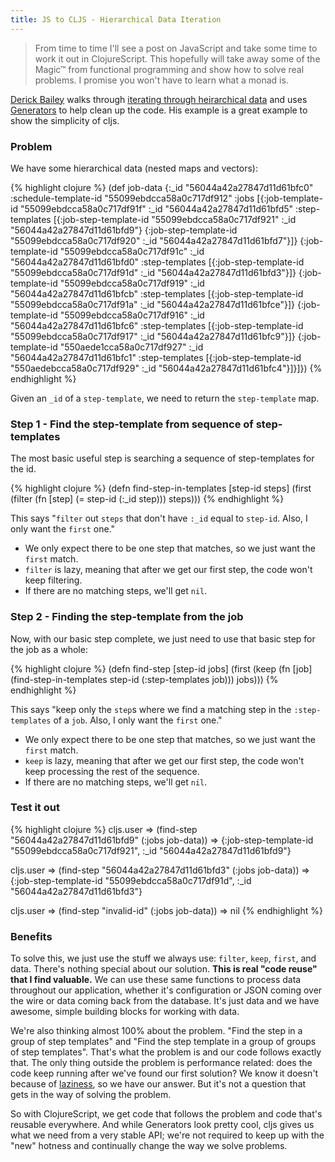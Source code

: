 ```yaml
---
title: JS to CLJS - Hierarchical Data Iteration
---
```


> From time to time I'll see a post on JavaScript and take some time to work it out in ClojureScript. This hopefully will take away some of the Magic&#8482; from functional programming and show how to solve real problems. I promise you won't have to learn what a monad is.

[Derick Bailey][derick-twitter] walks through [iterating through heirarchical data][site-post] and uses [Generators][generators] to help clean up the code. His example is a great example to show the simplicity of cljs.

### Problem

We have some hierarchical data (nested maps and vectors):

{% highlight clojure %}
(def job-data
  {:_id "56044a42a27847d11d61bfc0"
   :schedule-template-id "55099ebdcca58a0c717df912"
   :jobs [{:job-template-id "55099ebdcca58a0c717df91f"
           :_id "56044a42a27847d11d61bfd5"
           :step-templates [{:job-step-template-id "55099ebdcca58a0c717df921"
                             :_id "56044a42a27847d11d61bfd9"}
                            {:job-step-template-id "55099ebdcca58a0c717df920"
                             :_id "56044a42a27847d11d61bfd7"}]}
          {:job-template-id "55099ebdcca58a0c717df91c"
           :_id "56044a42a27847d11d61bfd0"
           :step-templates [{:job-step-template-id "55099ebdcca58a0c717df91d"
                             :_id "56044a42a27847d11d61bfd3"}]}
          {:job-template-id "55099ebdcca58a0c717df919"
           :_id "56044a42a27847d11d61bfcb"
           :step-templates [{:job-step-template-id "55099ebdcca58a0c717df91a"
                             :_id "56044a42a27847d11d61bfce"}]}
          {:job-template-id "55099ebdcca58a0c717df916"
           :_id "56044a42a27847d11d61bfc6"
           :step-templates [{:job-step-template-id "55099ebdcca58a0c717df917"
                             :_id "56044a42a27847d11d61bfc9"}]}
          {:job-template-id "550aede1cca58a0c717df927"
           :_id "56044a42a27847d11d61bfc1"
           :step-templates [{:job-step-template-id "550aedebcca58a0c717df929"
                             :_id "56044a42a27847d11d61bfc4"}]}]})
{% endhighlight %}

Given an `_id` of a `step-template`, we need to return the `step-template` map.

### Step 1 - Find the step-template from sequence of step-templates

The most basic useful step is searching a sequence of step-templates for the id.

{% highlight clojure %}
(defn find-step-in-templates [step-id steps]
  (first (filter (fn [step] (= step-id (:_id step))) steps)))
{% endhighlight %}

This says "`filter` out `steps` that don't have `:_id` equal to `step-id`. Also, I only want the `first` one."

* We only expect there to be one step that matches, so we just want the `first` match.
* `filter` is lazy, meaning that after we get our first step, the code won't keep filtering.
* If there are no matching steps, we'll get `nil`.

### Step 2 - Finding the step-template from the job

Now, with our basic step complete, we just need to use that basic step for the job as a whole:

{% highlight clojure %}
(defn find-step [step-id jobs]
  (first (keep (fn [job]
                 (find-step-in-templates step-id (:step-templates job)))
               jobs)))
{% endhighlight %}

This says "keep only the `step`s where we find a matching step in the `:step-templates` of a `job`. Also, I only want the `first` one."

* We only expect there to be one step that matches, so we just want the `first` match.
* `keep` is lazy, meaning that after we get our first step, the code won't keep processing the rest of the sequence.
* If there are no matching steps, we'll get `nil`.

### Test it out 
{% highlight clojure %}
cljs.user => (find-step "56044a42a27847d11d61bfd9" (:jobs job-data))
=> {:job-step-template-id "55099ebdcca58a0c717df921",
    :_id "56044a42a27847d11d61bfd9"}

cljs.user => (find-step "56044a42a27847d11d61bfd3" (:jobs job-data))
=> {:job-step-template-id "55099ebdcca58a0c717df91d",
    :_id "56044a42a27847d11d61bfd3"}

cljs.user => (find-step "invalid-id" (:jobs job-data))
=> nil
{% endhighlight %}

### Benefits

To solve this, we just use the stuff we always use: `filter`, `keep`, `first`, and data. There's nothing special about our solution. **This is real "code reuse" that I find valuable.** We can use these same functions to process data throughout our application, whether it's configuration or JSON coming over the wire or data coming back from the database. It's just data and we have awesome, simple building blocks for working with data.

We're also thinking almost 100% about the problem. "Find the step in a group of step templates" and "Find the step template in a group of groups of step templates". That's what the problem is and our code follows exactly that. The only thing outside the problem is performance related: does the code keep running after we've found our first solution? We know it doesn't because of [laziness][laziness], so we have our answer. But it's not a question that gets in the way of solving the problem.

So with ClojureScript, we get code that follows the problem and code that's reusable everywhere. And while Generators look pretty cool, cljs gives us what we need from a very stable API; we're not required to keep up with the "new" hotness and continually change the way we solve problems.

[derick-twitter]: https://twitter.com/derickbailey
[site-post]: http://derickbailey.com/2015/10/05/using-es6-generators-to-short-circuit-hierarchical-data-iteration/
[generators]: https://developer.mozilla.org/en-US/docs/Web/JavaScript/Guide/Iterators_and_Generators
[laziness]: http://clojurescriptmadeeasy.com/blog/how-to-follow-recursion-with-lazy-sequences.html

